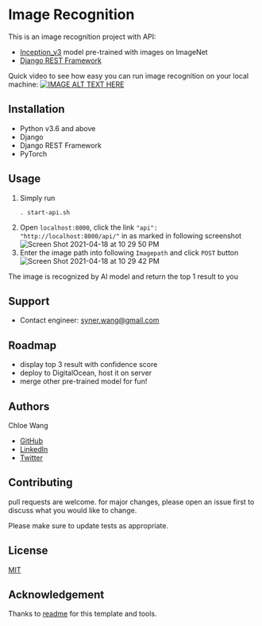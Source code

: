 # Image Recognition
This is an image recognition project with API:
- [Inception_v3](https://pytorch.org/hub/pytorch_vision_inception_v3/) model pre-trained with images on ImageNet
- [Django REST Framework](https://www.django-rest-framework.org/)

Quick video to see how easy you can run image recognition on your local machine:
[![IMAGE ALT TEXT HERE](https://img.youtube.com/vi/TC3C5jirBxU/0.jpg)](https://www.youtube.com/watch?v=TC3C5jirBxU)

## Installation
- Python v3.6 and above
- Django 
- Django REST Framework
- PyTorch

## Usage
1. Simply run 
    ```shell
    . start-api.sh
    ```
1. Open `localhost:8000`, click the link `"api": "http://localhost:8000/api/"` in as marked in following screenshot
![Screen Shot 2021-04-18 at 10 29 50 PM](https://user-images.githubusercontent.com/10833201/115173864-2b7bbc00-a096-11eb-8c65-1e1806f72000.png)
1. Enter the image path into following `Imagepath` and click `POST` button
![Screen Shot 2021-04-18 at 10 29 42 PM](https://user-images.githubusercontent.com/10833201/115173878-346c8d80-a096-11eb-81b2-b78749df84f3.png)

The image is recognized by AI model and return the top 1 result to you

## Support
- Contact engineer: syner.wang@gmail.com

## Roadmap
- display top 3 result with confidence score
- deploy to DigitalOcean, host it on server
- merge other pre-trained model for fun! 

## Authors
Chloe Wang
* [GitHub](https://github.com/synergit/)
* [LinkedIn](https://www.linkedin.com/in/xwang-1a/)
* [Twitter](https://twitter.com/chloe_wang1)

## Contributing
pull requests are welcome. for major changes, please open an issue first to discuss what you would like to change.

Please make sure to update tests as appropriate.

## License
[MIT](https://choosealicense.com/licenses/mit/)

## Acknowledgement
Thanks to [readme](https://www.makeareadme.com/) for this template and tools. 
